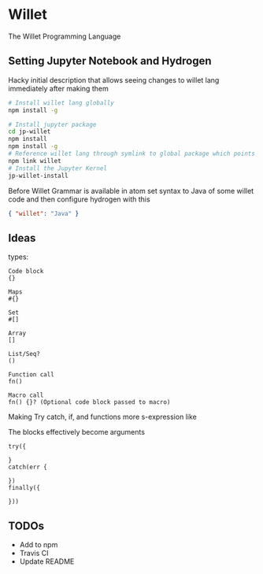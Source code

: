 # Willet
The Willet Programming Language

## Setting Jupyter Notebook and Hydrogen

Hacky initial description that allows seeing changes to willet lang immediately after making them

```Bash
# Install willet lang globally
npm install -g

# Install jupyter package
cd jp-willet
npm install
npm install -g
# Reference willet lang through symlink to global package which points to willet in this project
npm link willet
# Install the Jupyter Kernel
jp-willet-install
```

Before Willet Grammar is available in atom set syntax to Java of some willet code and then configure hydrogen with this

```JSON
{ "willet": "Java" }
```

## Ideas

types:

```
Code block
{}

Maps
#{}

Set
#[]

Array
[]

List/Seq?
()

Function call
fn()

Macro call
fn() {}? (Optional code block passed to macro)

```

Making Try catch, if, and functions more s-expression like

The blocks effectively become arguments
```
try({

}
catch(err {

})
finally({

}))
```


## TODOs

* Add to npm
* Travis CI
* Update README
